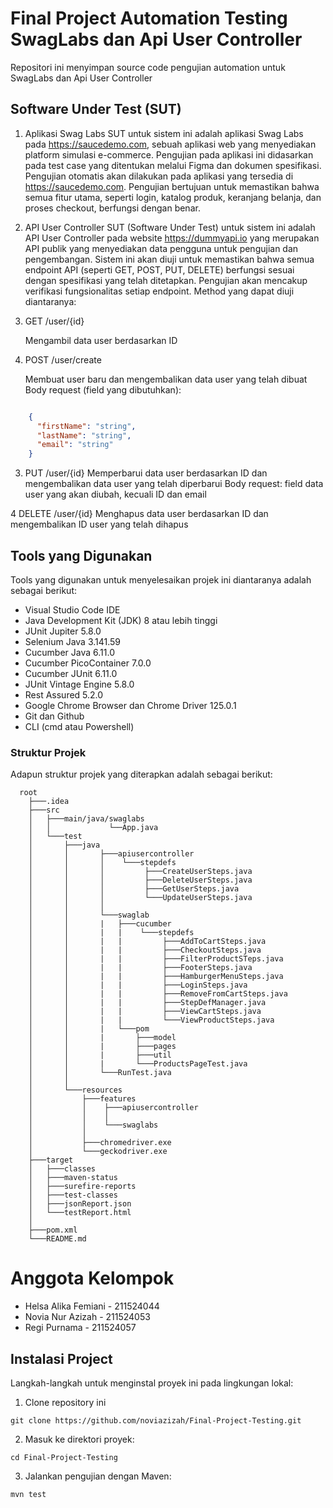 # Final Project Automation Testing SwagLabs dan Api User Controller
Repositori ini menyimpan source code pengujian automation untuk SwagLabs dan Api User Controller

## Software Under Test (SUT)
1. Aplikasi Swag Labs
SUT untuk sistem ini adalah aplikasi Swag Labs pada https://saucedemo.com, sebuah aplikasi web yang menyediakan platform simulasi e-commerce. Pengujian pada aplikasi ini didasarkan pada test case yang ditentukan melalui Figma dan dokumen spesifikasi. Pengujian otomatis akan dilakukan pada aplikasi yang tersedia di https://saucedemo.com. Pengujian bertujuan untuk memastikan bahwa semua fitur utama, seperti login, katalog produk, keranjang belanja, dan proses checkout, berfungsi dengan benar. 
2. API User Controller
SUT (Software Under Test) untuk sistem ini adalah API User Controller  pada website https://dummyapi.io  yang merupakan API publik yang menyediakan data pengguna untuk pengujian dan pengembangan. Sistem ini akan diuji untuk memastikan bahwa semua endpoint API (seperti GET, POST, PUT, DELETE) berfungsi sesuai dengan spesifikasi yang telah ditetapkan. Pengujian akan mencakup verifikasi fungsionalitas setiap endpoint. Method yang dapat diuji diantaranya:

1. GET /user/{id}

    Mengambil data user berdasarkan ID

2. POST /user/create

    Membuat user baru dan mengembalikan data user yang telah dibuat
    Body request (field yang dibutuhkan):

```json

    {
      "firstName": "string",
      "lastName": "string",
      "email": "string"
    }
```
3. PUT /user/{id}
    Memperbarui data user berdasarkan ID dan mengembalikan data user yang telah diperbarui
    Body request: field data user yang akan diubah, kecuali ID dan email

4   DELETE /user/{id}
    Menghapus data user berdasarkan ID dan mengembalikan ID user yang telah dihapus



## Tools yang Digunakan

Tools yang digunakan untuk menyelesaikan projek ini diantaranya adalah sebagai berikut:

* Visual Studio Code IDE
* Java Development Kit (JDK) 8 atau lebih tinggi
* JUnit Jupiter 5.8.0
* Selenium Java 3.141.59
* Cucumber Java 6.11.0
* Cucumber PicoContainer 7.0.0
* Cucumber JUnit 6.11.0
* JUnit Vintage Engine 5.8.0 
* Rest Assured 5.2.0
* Google Chrome Browser dan Chrome Driver 125.0.1
* Git dan Github
* CLI (cmd atau Powershell)

### Struktur Projek
Adapun struktur projek yang diterapkan adalah sebagai berikut:
```
  root
    ├───.idea
    ├───src
    │   ├───main/java/swaglabs
    │   │             └──App.java      
    │   └───test
    │       ├───java
    │       │       ├───apiusercontroller
    │       │       │    └───stepdefs
    │       │       │         ├───CreateUserSteps.java
    │       │       │         ├───DeleteUserSteps.java
    │       │       │         ├───GetUserSteps.java
    │       │       │         └───UpdateUserSteps.java
    │       │       │  
    │       │       └───swaglab
    │       │       |   ├───cucumber
    │       │       |   |    └───stepdefs
    │       │       |   |         ├───AddToCartSteps.java
    │       │       |   |         ├───CheckoutSteps.java
    │       │       |   |         ├───FilterProductSTeps.java
    │       │       |   |         ├───FooterSteps.java
    │       │       |   |         ├───HamburgerMenuSteps.java
    │       │       |   |         ├───LoginSteps.java
    │       │       |   |         ├───RemoveFromCartSteps.java
    │       │       |   |         ├───StepDefManager.java
    │       │       |   |         ├───ViewCartSteps.java
    │       │       |   |         └───ViewProductSteps.java
    │       │       |   └───pom
    │       │       |       ├───model
    │       │       |       ├───pages
    │       │       |       ├───util
    │       │       |       └───ProductsPageTest.java
    │       │       └───RunTest.java   
    │       │           
    │       └───resources
    │           ├───features
    │           │    ├───apiusercontroller
    │           │    │   
    │           │    └───swaglabs
    │           │        
    │           ├───chromedriver.exe
    │           └───geckodriver.exe
    ├───target
    │   ├───classes
    │   ├───maven-status
    │   ├───surefire-reports
    │   ├───test-classes
    │   ├───jsonReport.json
    │   └───testReport.html
    │       
    ├───pom.xml
    └───README.md

```

# Anggota Kelompok

- Helsa Alika Femiani - 211524044
- Novia Nur Azizah - 211524053
- Regi Purnama - 211524057

## Instalasi Project

Langkah-langkah untuk menginstal proyek ini pada lingkungan lokal:

1. Clone repository ini
```
git clone https://github.com/noviazizah/Final-Project-Testing.git
```
2. Masuk ke direktori proyek:
```
cd Final-Project-Testing
```
3. Jalankan pengujian dengan Maven:

```sh
mvn test
```